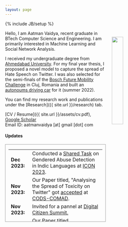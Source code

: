 ```yaml
---
layout: page
---
```


{% include JB/setup %}

<img style="float: right; width: 27%; padding: 20px;" src=" {{ site.url }}/assets/profle.jpg">

Hello, I am Aatman Vaidya, recent graduate in BTech Computer Science and Engineering. I am primarily interested in Machine Learning and Social Network Analysis.

I received my undergraduate degree from [Ahmedabad University](https://ahduni.edu.in/). For my final year thesis, I proposed a novel model to capture the spread of Hate Speech on Twitter. I was also selected for the semi-finals of the [Bosch Future Mobility Challenge](https://boschfuturemobility.com/) in Cluj, Romania and built an [autonoums driving car](https://youtu.be/8FbNvK--q_s) for it (summer 2022).

You can find my research work and publications under the [Research]({{ site.url }}/research) tab.

[CV / Resume]({{ site.url }}/assets/cv.pdf), [Google Scholar](https://scholar.google.com/citations?user=2lFWVlgAAAAJ&hl=en)<br>
Email ID: aatmanvaidya [at] gmail [dot] com

#### <b>Updates</b>

<div style="height:250px;overflow:auto; border:1px solid #999; padding-left: 0.7em; padding-right: 0.7em">
<table>
<col width="100px">
<col width="650px">
<tr><td><b>Dec 2023:</b></td><td>Conducted a <a href="https://sites.google.com/view/icon2023-tattle-sharedtask/">Shared Task</a> on Gendered Abuse Detection in Indic Languages at <a href="http://icon2023.unigoa.ac.in/">ICON 2023</a>.</td></tr>
<tr><td><b>Nov 2023:</b></td><td>Our Paper titled, "Analysing the Spread of Toxicity on Twitter" got <a href="https://dl.acm.org/doi/10.1145/3632410.3632436">accepted</a> at <a href="https://cods-comad.in/">CODS-COMAD</a>.</td></tr>
<tr><td><b>Nov 2023:</b></td><td>Invited for a pannel at <a href="https://dsummit.defindia.org/">Digital Citizen Summit.</a></td></tr>
<tr><td><b>Sep 2023:</b></td><td>Our Paper titled, "Forecasting the Spread of Toxicity on Twitter" got accepted at <a href="https://www.sis.pitt.edu/lersais/conference/cogmi/2023/">IEEE CogMI.</a></td></tr>
<tr><td><b>Aug 2023:</b></td><td>Started working at <a href="https://tattle.co.in/">Tattle</a>!</td></tr>
<tr><td><b>Jun 2023:</b></td><td>Finished my BTech in Computer Science and Engineering from <a href="https://ahduni.edu.in/">Ahmedabad University</a>.</td></tr>
<tr><td><b>Jun 2023:</b></td><td>Defended my Undergraduate Thesis, you can access it <a href="{{ site.url }}/assets/ug_thesis.pdf">here.</a></td></tr>
<tr><td><b>May 2023:</b></td><td>Went to Cluj, Romania to participate in the semi-final round of the <a href="https://boschfuturemobility.com/">Bosch Future Mobility Challenge</a> - Built an <a href="https://youtu.be/8FbNvK--q_s">autonoums driving car</a>!</td></tr>
</table>
</div>

